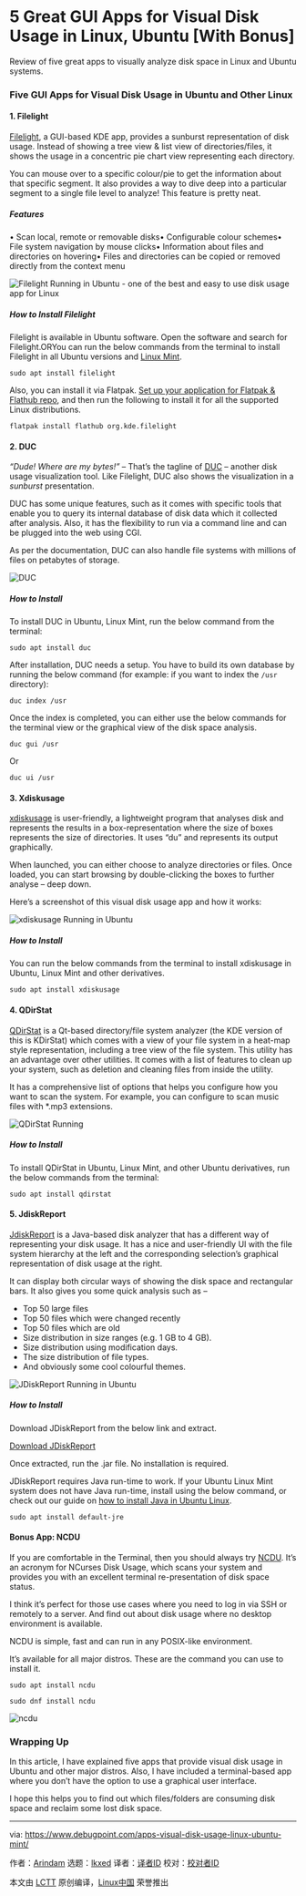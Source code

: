 [#]: subject: "5 Great GUI Apps for Visual Disk Usage in Linux, Ubuntu [With Bonus]"
[#]: via: "https://www.debugpoint.com/apps-visual-disk-usage-linux-ubuntu-mint/"
[#]: author: "Arindam https://www.debugpoint.com/author/admin1/"
[#]: collector: "lkxed"
[#]: translator: " "
[#]: reviewer: " "
[#]: publisher: " "
[#]: url: " "

5 Great GUI Apps for Visual Disk Usage in Linux, Ubuntu [With Bonus]
======
Review of five great apps to visually analyze disk space in Linux and Ubuntu systems.

### Five GUI Apps for Visual Disk Usage in Ubuntu and Other Linux

#### 1. Filelight

[Filelight][1], a GUI-based KDE app, provides a sunburst representation of disk usage. Instead of showing a tree view & list view of directories/files, it shows the usage in a concentric pie chart view representing each directory.

You can mouse over to a specific colour/pie to get the information about that specific segment. It also provides a way to dive deep into a particular segment to a single file level to analyze! This feature is pretty neat.

##### Features

• Scan local, remote or removable disks• Configurable colour schemes• File system navigation by mouse clicks• Information about files and directories on hovering• Files and directories can be copied or removed directly from the context menu

![Filelight Running in Ubuntu - one of the best and easy to use disk usage app for Linux][2]

##### How to Install Filelight

Filelight is available in Ubuntu software. Open the software and search for Filelight.ORYou can run the below commands from the terminal to install Filelight in all Ubuntu versions and [Linux Mint][3].

```
sudo apt install filelight
```

Also, you can install it via Flatpak. [Set up your application for Flatpak & Flathub repo][4], and then run the following to install it for all the supported Linux distributions.

```
flatpak install flathub org.kde.filelight
```

#### 2. DUC

*“Dude! Where are my bytes!”* – That’s the tagline of [DUC][5] – another disk usage visualization tool. Like Filelight, DUC also shows the visualization in a *sunburst* presentation.

DUC has some unique features, such as it comes with specific tools that enable you to query its internal database of disk data which it collected after analysis. Also, it has the flexibility to run via a command line and can be plugged into the web using CGI.

As per the documentation, DUC can also handle file systems with millions of files on petabytes of storage.

![DUC][6]

##### How to Install

To install DUC in Ubuntu, Linux Mint, run the below command from the terminal:

```
sudo apt install duc
```

After installation, DUC needs a setup. You have to build its own database by running the below command (for example: if you want to index the `/usr` directory):

```
duc index /usr
```

Once the index is completed, you can either use the below commands for the terminal view or the graphical view of the disk space analysis.

```
duc gui /usr
```

Or

```
duc ui /usr
```

#### 3. Xdiskusage

[xdiskusage][7] is user-friendly, a lightweight program that analyses disk and represents the results in a box-representation where the size of boxes represents the size of directories. It uses “du” and represents its output graphically.

When launched, you can either choose to analyze directories or files. Once loaded, you can start browsing by double-clicking the boxes to further analyse – deep down.

Here’s a screenshot of this visual disk usage app and how it works:

![xdiskusage Running in Ubuntu][8]

##### How to Install

You can run the below commands from the terminal to install xdiskusage in Ubuntu, Linux Mint and other derivatives.

```
sudo apt install xdiskusage
```

#### 4. QDirStat

[QDirStat][9] is a Qt-based directory/file system analyzer (the KDE version of this is KDirStat) which comes with a view of your file system in a heat-map style representation, including a tree view of the file system. This utility has an advantage over other utilities. It comes with a list of features to clean up your system, such as deletion and cleaning files from inside the utility.

It has a comprehensive list of options that helps you configure how you want to scan the system. For example, you can configure to scan music files with *.mp3 extensions.

![QDirStat Running][10]

##### How to Install

To install QDirStat in Ubuntu, Linux Mint, and other Ubuntu derivatives, run the below commands from the terminal:

```
sudo apt install qdirstat
```

#### 5. JdiskReport

[JdiskReport][11] is a Java-based disk analyzer that has a different way of representing your disk usage. It has a nice and user-friendly UI with the file system hierarchy at the left and the corresponding selection’s graphical representation of disk usage at the right.

It can display both circular ways of showing the disk space and rectangular bars. It also gives you some quick analysis such as –

* Top 50 large files
* Top 50 files which were changed recently
* Top 50 files which are old
* Size distribution in size ranges (e.g. 1 GB to 4 GB).
* Size distribution using modification days.
* The size distribution of file types.
* And obviously some cool colourful themes.

![JDiskReport Running in Ubuntu][12]

##### How to Install

Download JDiskReport from the below link and extract.

[Download JDiskReport][13]

Once extracted, run the .jar file. No installation is required.

JDiskReport requires Java run-time to work. If your Ubuntu Linux Mint system does not have Java run-time, install using the below command, or check out our guide on [how to install Java in Ubuntu Linux][14].

```
sudo apt install default-jre
```

#### Bonus App: NCDU

If you are comfortable in the Terminal, then you should always try [NCDU][15]. It’s an acronym for NCurses Disk Usage, which scans your system and provides you with an excellent terminal re-presentation of disk space status.

I think it’s perfect for those use cases where you need to log in via SSH or remotely to a server. And find out about disk usage where no desktop environment is available.

NCDU is simple, fast and can run in any POSIX-like environment.

It’s available for all major distros. These are the command you can use to install it.

```
sudo apt install ncdu
```

```
sudo dnf install ncdu
```

![ncdu][16]

### Wrapping Up

In this article, I have explained five apps that provide visual disk usage in Ubuntu and other major distros. Also, I have included a terminal-based app where you don’t have the option to use a graphical user interface.

I hope this helps you to find out which files/folders are consuming disk space and reclaim some lost disk space.

--------------------------------------------------------------------------------

via: https://www.debugpoint.com/apps-visual-disk-usage-linux-ubuntu-mint/

作者：[Arindam][a]
选题：[lkxed][b]
译者：[译者ID](https://github.com/译者ID)
校对：[校对者ID](https://github.com/校对者ID)

本文由 [LCTT](https://github.com/LCTT/TranslateProject) 原创编译，[Linux中国](https://linux.cn/) 荣誉推出

[a]: https://www.debugpoint.com/author/admin1/
[b]: https://github.com/lkxed
[1]: https://utils.kde.org/projects/filelight
[2]: https://www.debugpoint.com/wp-content/uploads/2018/07/Filelight-Running-in-Ubuntu.png
[3]: https://www.debugpoint.com/linux-mint/
[4]: https://www.debugpoint.com/how-to-install-flatpak-apps-ubuntu-linux/
[5]: http://duc.zevv.nl/
[6]: https://www.debugpoint.com/wp-content/uploads/2018/07/DUC-Running.png
[7]: http://xdiskusage.sourceforge.net/
[8]: https://www.debugpoint.com/wp-content/uploads/2018/07/xdiskusage-Running-in-Ubuntu.png
[9]: https://github.com/shundhammer/qdirstat
[10]: https://www.debugpoint.com/wp-content/uploads/2018/07/QDirStat-Running-.png
[11]: http://www.jgoodies.com/freeware/jdiskreport/
[12]: https://www.debugpoint.com/wp-content/uploads/2018/07/JDiskReport-Running-in-Ubuntu.png
[13]: http://www.jgoodies.com/download/jdiskreport/jdiskreport-1_4_1.zip
[14]: https://www.debugpoint.com/install-java-17-ubuntu-mint/
[15]: https://dev.yorhel.nl/ncdu
[16]: https://www.debugpoint.com/wp-content/uploads/2022/06/ncdu.jpg
[17]: https://www.debugpoint.com/string-processing-in-libreoffice-calc-macro-with-examples/
[18]: https://news.google.com/publications/CAAqBwgKMOCfmgsw-qmyAw
[19]: https://t.me/debugpoint

